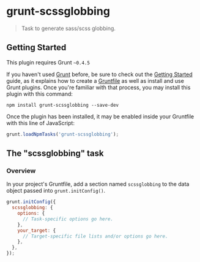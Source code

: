 # grunt-scssglobbing

> Task to generate sass/scss globbing.

## Getting Started
This plugin requires Grunt `~0.4.5`

If you haven't used [Grunt](http://gruntjs.com/) before, be sure to check out the [Getting Started](http://gruntjs.com/getting-started) guide, as it explains how to create a [Gruntfile](http://gruntjs.com/sample-gruntfile) as well as install and use Grunt plugins. Once you're familiar with that process, you may install this plugin with this command:

```shell
npm install grunt-scssglobbing --save-dev
```

Once the plugin has been installed, it may be enabled inside your Gruntfile with this line of JavaScript:

```js
grunt.loadNpmTasks('grunt-scssglobbing');
```

## The "scssglobbing" task

### Overview
In your project's Gruntfile, add a section named `scssglobbing` to the data object passed into `grunt.initConfig()`.

```js
grunt.initConfig({
  scssglobbing: {
    options: {
      // Task-specific options go here.
    },
    your_target: {
      // Target-specific file lists and/or options go here.
    },
  },
});
```



